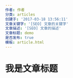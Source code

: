 ```yaml
---
作者: 作者
分类: articles
创建于: '2017-03-18 13:56:11'
文章关键字: '[SEO] 文章的关键字'
文章描述: '[SEO] 文章的描述'
文章标题: demo
是否发布: true
模板: article.html
---
```



# 我是文章标题